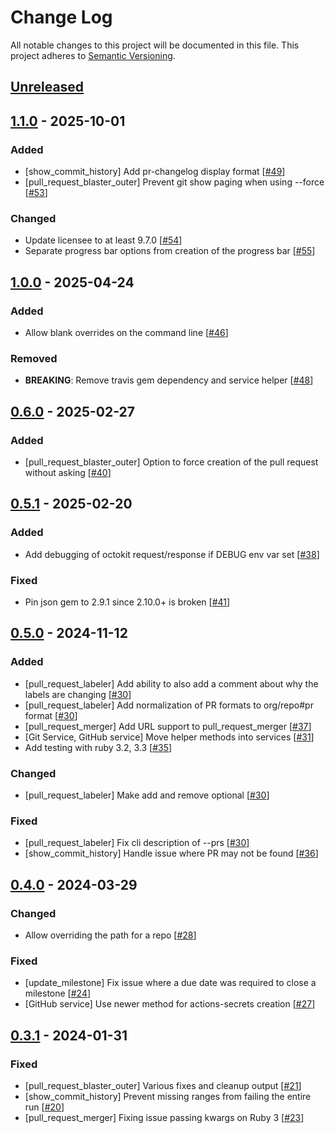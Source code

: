 # Change Log
All notable changes to this project will be documented in this file.
This project adheres to [Semantic Versioning](http://semver.org/).

## [Unreleased]

## [1.1.0] - 2025-10-01
### Added
- [show_commit_history] Add pr-changelog display format [[#49](https://github.com/ManageIQ/multi_repo/pull/49)]
- [pull_request_blaster_outer] Prevent git show paging when using --force [[#53](https://github.com/ManageIQ/multi_repo/pull/53)]

### Changed
- Update licensee to at least 9.7.0 [[#54](https://github.com/ManageIQ/multi_repo/pull/54)]
- Separate progress bar options from creation of the progress bar [[#55](https://github.com/ManageIQ/multi_repo/pull/55)]

## [1.0.0] - 2025-04-24
### Added
- Allow blank overrides on the command line [[#46](https://github.com/ManageIQ/multi_repo/pull/46)]

### Removed
- **BREAKING**: Remove travis gem dependency and service helper [[#48](https://github.com/ManageIQ/multi_repo/pull/48)]

## [0.6.0] - 2025-02-27
### Added
- [pull_request_blaster_outer] Option to force creation of the pull request without asking [[#40](https://github.com/ManageIQ/multi_repo/pull/40)]

## [0.5.1] - 2025-02-20
### Added
- Add debugging of octokit request/response if DEBUG env var set [[#38](https://github.com/ManageIQ/multi_repo/pull/38)]

### Fixed
- Pin json gem to 2.9.1 since 2.10.0+ is broken [[#41](https://github.com/ManageIQ/multi_repo/pull/41)]

## [0.5.0] - 2024-11-12
### Added
- [pull_request_labeler] Add ability to also add a comment about why the labels are changing [[#30](https://github.com/ManageIQ/multi_repo/pull/30)]
- [pull_request_labeler] Add normalization of PR formats to org/repo#pr format [[#30](https://github.com/ManageIQ/multi_repo/pull/30)]
- [pull_request_merger] Add URL support to pull_request_merger [[#37](https://github.com/ManageIQ/multi_repo/pull/37)]
- [Git Service, GitHub service] Move helper methods into services [[#31](https://github.com/ManageIQ/multi_repo/pull/31)]
- Add testing with ruby 3.2, 3.3 [[#35](https://github.com/ManageIQ/multi_repo/pull/35)]

### Changed
- [pull_request_labeler] Make add and remove optional [[#30](https://github.com/ManageIQ/multi_repo/pull/30)]

### Fixed
- [pull_request_labeler] Fix cli description of --prs [[#30](https://github.com/ManageIQ/multi_repo/pull/30)]
- [show_commit_history] Handle issue where PR may not be found [[#36](https://github.com/ManageIQ/multi_repo/pull/30)]

## [0.4.0] - 2024-03-29
### Changed
- Allow overriding the path for a repo [[#28](https://github.com/ManageIQ/multi_repo/pull/28)]

### Fixed
- [update_milestone] Fix issue where a due date was required to close a milestone [[#24](https://github.com/ManageIQ/multi_repo/pull/24)]
- [GitHub service] Use newer method for actions-secrets creation [[#27](https://github.com/ManageIQ/multi_repo/pull/27)]

## [0.3.1] - 2024-01-31
### Fixed
- [pull_request_blaster_outer] Various fixes and cleanup output [[#21](https://github.com/ManageIQ/multi_repo/pull/21)]
- [show_commit_history] Prevent missing ranges from failing the entire run [[#20](https://github.com/ManageIQ/multi_repo/pull/20)]
- [pull_request_merger] Fixing issue passing kwargs on Ruby 3 [[#23](https://github.com/ManageIQ/multi_repo/pull/23)]

[Unreleased]: https://github.com/ManageIQ/multi_repo/compare/v1.1.0...HEAD
[1.1.0]: https://github.com/ManageIQ/multi_repo/compare/v1.0.0...v1.1.0
[1.0.0]: https://github.com/ManageIQ/multi_repo/compare/v0.6.0...v1.0.0
[0.6.0]: https://github.com/ManageIQ/multi_repo/compare/v0.5.1...v0.6.0
[0.5.1]: https://github.com/ManageIQ/multi_repo/compare/v0.5.0...v0.5.1
[0.5.0]: https://github.com/ManageIQ/multi_repo/compare/v0.4.0...v0.5.0
[0.4.0]: https://github.com/ManageIQ/multi_repo/compare/v0.3.1...v0.4.0
[0.3.1]: https://github.com/ManageIQ/multi_repo/compare/v0.3.0...v0.3.1
